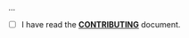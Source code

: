 <!--- Provide a general summary of your changes in the Title above -->

...

- [ ] I have read the **[CONTRIBUTING](https://github.com/owenvoke/unstoppable-domains-php/blob/main/.github/CONTRIBUTING.md)** document.
